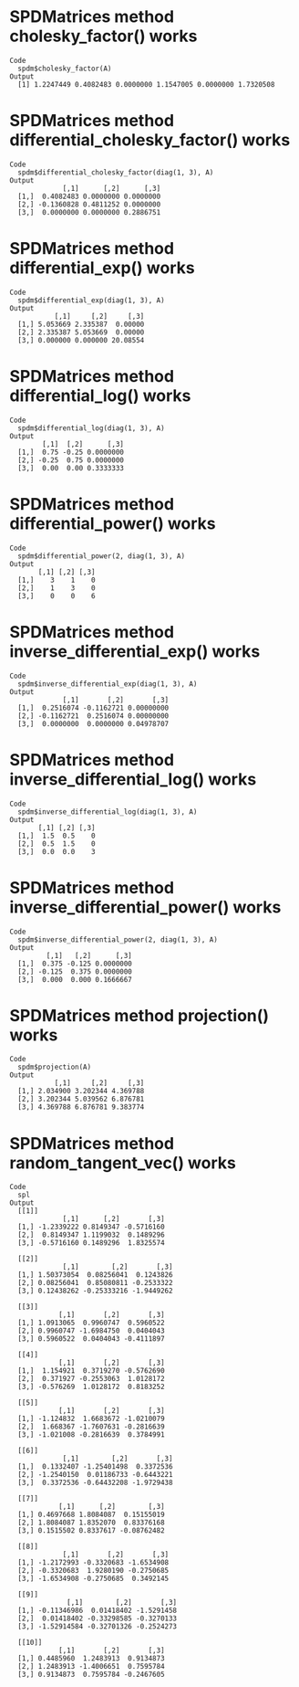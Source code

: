 # SPDMatrices method cholesky_factor() works

    Code
      spdm$cholesky_factor(A)
    Output
      [1] 1.2247449 0.4082483 0.0000000 1.1547005 0.0000000 1.7320508

# SPDMatrices method differential_cholesky_factor() works

    Code
      spdm$differential_cholesky_factor(diag(1, 3), A)
    Output
                 [,1]      [,2]      [,3]
      [1,]  0.4082483 0.0000000 0.0000000
      [2,] -0.1360828 0.4811252 0.0000000
      [3,]  0.0000000 0.0000000 0.2886751

# SPDMatrices method differential_exp() works

    Code
      spdm$differential_exp(diag(1, 3), A)
    Output
               [,1]     [,2]     [,3]
      [1,] 5.053669 2.335387  0.00000
      [2,] 2.335387 5.053669  0.00000
      [3,] 0.000000 0.000000 20.08554

# SPDMatrices method differential_log() works

    Code
      spdm$differential_log(diag(1, 3), A)
    Output
            [,1]  [,2]      [,3]
      [1,]  0.75 -0.25 0.0000000
      [2,] -0.25  0.75 0.0000000
      [3,]  0.00  0.00 0.3333333

# SPDMatrices method differential_power() works

    Code
      spdm$differential_power(2, diag(1, 3), A)
    Output
           [,1] [,2] [,3]
      [1,]    3    1    0
      [2,]    1    3    0
      [3,]    0    0    6

# SPDMatrices method inverse_differential_exp() works

    Code
      spdm$inverse_differential_exp(diag(1, 3), A)
    Output
                 [,1]       [,2]       [,3]
      [1,]  0.2516074 -0.1162721 0.00000000
      [2,] -0.1162721  0.2516074 0.00000000
      [3,]  0.0000000  0.0000000 0.04978707

# SPDMatrices method inverse_differential_log() works

    Code
      spdm$inverse_differential_log(diag(1, 3), A)
    Output
           [,1] [,2] [,3]
      [1,]  1.5  0.5    0
      [2,]  0.5  1.5    0
      [3,]  0.0  0.0    3

# SPDMatrices method inverse_differential_power() works

    Code
      spdm$inverse_differential_power(2, diag(1, 3), A)
    Output
             [,1]   [,2]      [,3]
      [1,]  0.375 -0.125 0.0000000
      [2,] -0.125  0.375 0.0000000
      [3,]  0.000  0.000 0.1666667

# SPDMatrices method projection() works

    Code
      spdm$projection(A)
    Output
               [,1]     [,2]     [,3]
      [1,] 2.034900 3.202344 4.369788
      [2,] 3.202344 5.039562 6.876781
      [3,] 4.369788 6.876781 9.383774

# SPDMatrices method random_tangent_vec() works

    Code
      spl
    Output
      [[1]]
                 [,1]      [,2]       [,3]
      [1,] -1.2339222 0.8149347 -0.5716160
      [2,]  0.8149347 1.1199032  0.1489296
      [3,] -0.5716160 0.1489296  1.8325574
      
      [[2]]
                 [,1]        [,2]       [,3]
      [1,] 1.50373054  0.08256041  0.1243826
      [2,] 0.08256041  0.85080811 -0.2533322
      [3,] 0.12438262 -0.25333216 -1.9449262
      
      [[3]]
                [,1]       [,2]       [,3]
      [1,] 1.0913065  0.9960747  0.5960522
      [2,] 0.9960747 -1.6984750  0.0404043
      [3,] 0.5960522  0.0404043 -0.4111897
      
      [[4]]
                [,1]       [,2]       [,3]
      [1,]  1.154921  0.3719270 -0.5762690
      [2,]  0.371927 -0.2553063  1.0128172
      [3,] -0.576269  1.0128172  0.8183252
      
      [[5]]
                [,1]       [,2]       [,3]
      [1,] -1.124832  1.6683672 -1.0210079
      [2,]  1.668367 -1.7607631 -0.2816639
      [3,] -1.021008 -0.2816639  0.3784991
      
      [[6]]
                 [,1]        [,2]       [,3]
      [1,]  0.1332407 -1.25401498  0.3372536
      [2,] -1.2540150  0.01186733 -0.6443221
      [3,]  0.3372536 -0.64432208 -1.9729438
      
      [[7]]
                [,1]      [,2]        [,3]
      [1,] 0.4697668 1.8084087  0.15155019
      [2,] 1.8084087 1.8352070  0.83376168
      [3,] 0.1515502 0.8337617 -0.08762482
      
      [[8]]
                 [,1]       [,2]       [,3]
      [1,] -1.2172993 -0.3320683 -1.6534908
      [2,] -0.3320683  1.9280190 -0.2750685
      [3,] -1.6534908 -0.2750685  0.3492145
      
      [[9]]
                  [,1]        [,2]       [,3]
      [1,] -0.11346986  0.01418402 -1.5291458
      [2,]  0.01418402 -0.33298585 -0.3270133
      [3,] -1.52914584 -0.32701326 -0.2524273
      
      [[10]]
                [,1]       [,2]       [,3]
      [1,] 0.4485960  1.2483913  0.9134873
      [2,] 1.2483913 -1.4006651  0.7595784
      [3,] 0.9134873  0.7595784 -0.2467605
      

